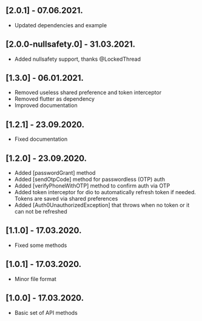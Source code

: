 ## [2.0.1] - 07.06.2021.
* Updated dependencies and example

## [2.0.0-nullsafety.0] - 31.03.2021.
* Added nullsafety support, thanks @LockedThread


## [1.3.0] - 06.01.2021.
* Removed useless shared preference and token interceptor
* Removed flutter as dependency
* Improved documentation

## [1.2.1] - 23.09.2020.
* Fixed documentation


## [1.2.0] - 23.09.2020.
* Added [passwordGrant] method
* Added [sendOtpCode] method for passwordless (OTP) auth
* Added [verifyPhoneWithOTP] method to confirm auth via OTP
* Added token interceptor for dio to automatically refresh token if needed. Tokens are saved via shared preferences
* Added [Auth0UnauthorizedException] that throws when no token or it can not be refreshed

## [1.1.0] - 17.03.2020.
* Fixed some methods

## [1.0.1] - 17.03.2020.
* Minor file format

## [1.0.0] - 17.03.2020.
* Basic set of API methods
